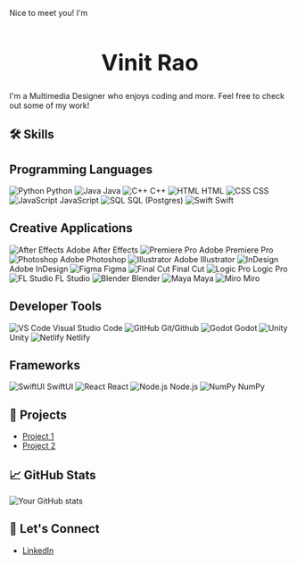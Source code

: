 Nice to meet you! I'm
<h1 style="font-size: 40px; text-align: center;">
  <a href="https://vinitrao.com" style="text-decoration: none; color: inherit;">Vinit Rao</a>
</h1>

I'm a Multimedia Designer who enjoys coding and more. Feel free to check out some of my work!

## 🛠️ Skills
## Programming Languages
![Python](https://path_to_your_image_folder/python_logo.png) Python
![Java](https://path_to_your_image_folder/java_logo.png) Java
![C++](https://path_to_your_image_folder/cpp_logo.png) C++
![HTML](https://path_to_your_image_folder/html_logo.png) HTML
![CSS](https://path_to_your_image_folder/css_logo.png) CSS
![JavaScript](https://path_to_your_image_folder/javascript_logo.png) JavaScript
![SQL](https://path_to_your_image_folder/sql_logo.png) SQL (Postgres)
![Swift](https://path_to_your_image_folder/swift_logo.png) Swift

## Creative Applications
![After Effects](https://path_to_your_image_folder/after_effects_logo.png) Adobe After Effects
![Premiere Pro](https://path_to_your_image_folder/premiere_pro_logo.png) Adobe Premiere Pro
![Photoshop](https://path_to_your_image_folder/photoshop_logo.png) Adobe Photoshop
![Illustrator](https://path_to_your_image_folder/illustrator_logo.png) Adobe Illustrator
![InDesign](https://path_to_your_image_folder/indesign_logo.png) Adobe InDesign
![Figma](https://path_to_your_image_folder/figma_logo.png) Figma
![Final Cut](https://path_to_your_image_folder/final_cut_logo.png) Final Cut
![Logic Pro](https://path_to_your_image_folder/logic_pro_logo.png) Logic Pro
![FL Studio](https://path_to_your_image_folder/fl_studio_logo.png) FL Studio
![Blender](https://path_to_your_image_folder/blender_logo.png) Blender
![Maya](https://path_to_your_image_folder/maya_logo.png) Maya
![Miro](https://path_to_your_image_folder/miro_logo.png) Miro

## Developer Tools
![VS Code](https://path_to_your_image_folder/vscode_logo.png) Visual Studio Code
![GitHub](https://path_to_your_image_folder/github_logo.png) Git/Github
![Godot](https://path_to_your_image_folder/godot_logo.png) Godot
![Unity](https://path_to_your_image_folder/unity_logo.png) Unity
![Netlify](https://path_to_your_image_folder/netlify_logo.png) Netlify

## Frameworks
![SwiftUI](https://path_to_your_image_folder/swiftui_logo.png) SwiftUI
![React](https://path_to_your_image_folder/react_logo.png) React
![Node.js](https://path_to_your_image_folder/nodejs_logo.png) Node.js
![NumPy](https://path_to_your_image_folder/numpy_logo.png) NumPy


## 🚀 Projects
- [Project 1](https://github.com/your-username/project-1)
- [Project 2](https://github.com/your-username/project-2)

## 📈 GitHub Stats
![Your GitHub stats](https://github-readme-stats.vercel.app/api?username=your-username&show_icons=true&count_private=true&hide_title=true)

## 🔗 Let's Connect
- [LinkedIn](https://www.linkedin.com/in/your-linkedin-profile)

